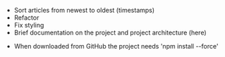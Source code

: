 - Sort articles from newest to oldest (timestamps)
- Refactor
- Fix styling
- Brief documentation on the project and project architecture (here)

* When downloaded from GitHub the project needs 'npm install --force'
